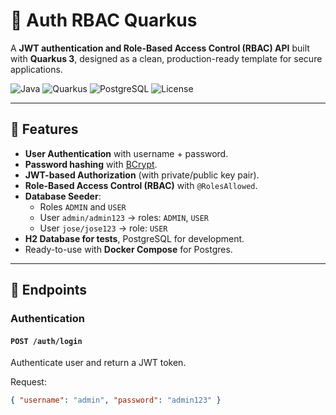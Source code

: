 # 🔐 Auth RBAC Quarkus

A **JWT authentication and Role-Based Access Control (RBAC) API** built with **Quarkus 3**, designed as a clean, production-ready template for secure applications.

![Java](https://img.shields.io/badge/Java-21-blue)
![Quarkus](https://img.shields.io/badge/Quarkus-3.x-orange)
![PostgreSQL](https://img.shields.io/badge/Postgres-16-blue)
![License](https://img.shields.io/badge/License-MIT-green)

---

## 🚀 Features
- **User Authentication** with username + password.
- **Password hashing** with [BCrypt](https://github.com/patrickfav/bcrypt).
- **JWT-based Authorization** (with private/public key pair).
- **Role-Based Access Control (RBAC)** with `@RolesAllowed`.
- **Database Seeder**:
    - Roles `ADMIN` and `USER`
    - User `admin/admin123` → roles: `ADMIN`, `USER`
    - User `jose/jose123` → role: `USER`
- **H2 Database for tests**, PostgreSQL for development.
- Ready-to-use with **Docker Compose** for Postgres.

---

## 📂 Endpoints

### Authentication
#### `POST /auth/login`
Authenticate user and return a JWT token.

Request:
```json
{ "username": "admin", "password": "admin123" }
